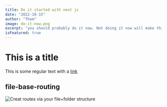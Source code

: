 ```yaml
---
title: Do it started with next js
date: "2022-10-15"
author: "Them"
image: do-it-now.png
excerpt: "you should probably do it now. Not doing it now will make things harder later"
isFeatured: true
---
```


# This is a title

This is some regular text with a [link](https://google.com)

## file-base-routing

![Creat routes via your file+folder structure](nextjs-file-based-routing.png)
